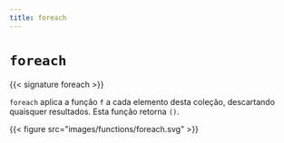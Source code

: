 ```yaml
---
title: foreach
---
```


# `foreach`

{{< signature foreach >}}

`foreach` aplica a função `f` a cada elemento desta coleção, descartando quaisquer resultados.
Esta função retorna `()`.

{{< figure src="images/functions/foreach.svg" >}}
